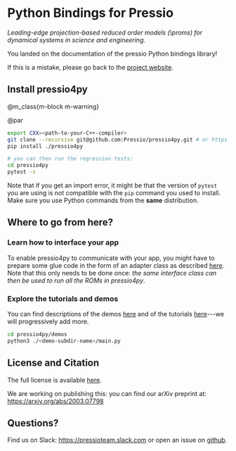 
# Python Bindings for Pressio

*Leading-edge projection-based reduced order models (\proms) for
dynamical systems in science and engineering.*

You landed on the documentation of the pressio Python bindings library!

If this is a mistake, please go back to the [project website](https://pressio.github.io/).


## Install pressio4py

@m_class{m-block m-warning}

@par
```bash
export CXX=<path-to-your-C++-compiler>
git clone --recursive git@github.com:Pressio/pressio4py.git # or https://github.com/Pressio/pressio4py.git
pip install ./pressio4py

# you can then run the regression tests:
cd pressio4py
pytest -s
```
Note that if you get an import error, it might be that
the version of `pytest` you are
using is not compatible with the `pip` command you used to install.
Make sure you use Python commands from the **same** distribution.


## Where to go from here?

### Learn how to interface your app

To enable pressio4py to communicate with your app, you might
have to prepare some glue code in the form of an adapter class
as described [here](./md_pages_prepare_your_app.html).
Note that this only needs to be done once: *the same interface
class can then be used to run all the ROMs in pressio4py*.

### Explore the tutorials and demos
You can find descriptions of the demos [here](./md_pages_demos_demo1.html)
and of the tutorials [here](./md_pages_tutorials_tutorial1.html)---we will progressively add more.
```bash
cd pressio4py/demos
python3 ./<demo-subdir-name>/main.py
```


<!-- read the [building/installation process](./md_pages_getstarted_build_and_install.html)>
<!-- Untill we start filling the tutorials and examples, you can peek at the [test subdirectory](https://github.com/Pressio/pressio/tree/master/tests/rom/burgers1d) of the C++ library. -->


## License and Citation
The full license is available [here](https://pressio.github.io/various/license/).

We are working on publishing this: you can find our arXiv preprint at: https://arxiv.org/abs/2003.07798

## Questions?
Find us on Slack: https://pressioteam.slack.com or open an issue on [github](https://github.com/Pressio/pressio4py).
